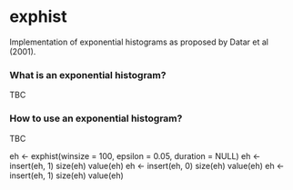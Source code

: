 # exphist
Implementation of exponential histograms as proposed by Datar et al (2001).

### What is an exponential histogram?
TBC

### How to use an exponential histogram?
TBC

eh <- exphist(winsize = 100, epsilon = 0.05, duration = NULL)
eh <- insert(eh, 1)
size(eh)
value(eh)
eh <- insert(eh, 0)
size(eh)
value(eh)
eh <- insert(eh, 1)
size(eh)
value(eh)
